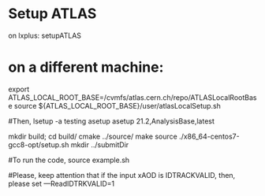 # Setup ATLAS
   on lxplus: setupATLAS
# on a different machine: 
   export ATLAS_LOCAL_ROOT_BASE=/cvmfs/atlas.cern.ch/repo/ATLASLocalRootBase
   source ${ATLAS_LOCAL_ROOT_BASE}/user/atlasLocalSetup.sh  

#Then,
   lsetup -a testing asetup
   asetup 21.2,AnalysisBase,latest

   mkdir build; cd build/
   cmake ../source/
   make
   source ./x86_64-centos7-gcc8-opt/setup.sh
   mkdir ../submitDir
   
#To run the code, 
   source example.sh
   

#Please, keep attention that if the input xAOD is IDTRACKVALID, then, please set 
   —ReadIDTRKVALID=1    
   